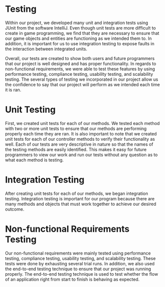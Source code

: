 <h1> Testing </h1>
Within our project, we developed many unit and integration tests using JUnit from the software IntelliJ. Even though unit tests are more difficult to create in game programming, we find that they are necessary to ensure that our game objects and entities are functioning as we intended them to. In addition, it is important for us to use integration testing to expose faults in the interaction between integrated units. 



Overall, our tests are created to show both users and future programmers that our project is well designed and has proper functionality. In regards to non-functional requirements, we were able to test these features by using performance testing, compliance testing, usability testing, and scalability testing. The several types of testing we incorporated in our project allow us the confidence to say that our project will perform as we intended each time it is ran. 

<h1> Unit Testing </h2>
First, we created unit tests for each of our methods. We tested each method with two or more unit tests to ensure that our methods are performing properly each time they are ran. It is also important to note that we created unit tests for each of our controller methods to verify their functionality as well. Each of our tests are very descriptive in nature so that the names of the testing methods are easily identified. This makes it easy for future programmers to view our work and run our tests without any question as to what each method is testing. 

<h1> Integration Testing </h1>
After creating unit tests for each of our methods, we began integration testing. Integration testing is important for our program because there are many methods and objects that must work together to achieve our desired outcome. 

<h1> Non-functional Requirements Testing </h1>
Our non-functional requirements were mainly tested using performance testing, compliance testing, usability testing, and scalability testing. These tests were done by exhausting several trial runs. In addition, we also used the end-to-end testing technique to ensure that our project was running properly. The end-to-end testing technique is used to test whether the flow of an application right from start to finish is behaving as expected.
